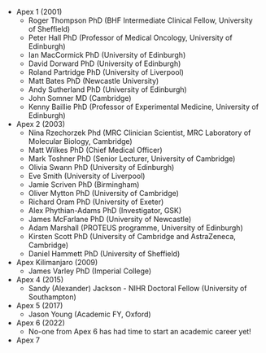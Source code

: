 - Apex 1 (2001)
	- Roger Thompson PhD (BHF Intermediate Clinical Fellow, University of Sheffield)
	- Peter Hall PhD (Professor of Medical Oncology, University of Edinburgh)
	- Ian MacCormick PhD (University of Edinburgh)
	- David Dorward PhD (University of Edinburgh)
	- Roland Partridge PhD (University of Liverpool)
	- Matt Bates PhD (Newcastle University)
	- Andy Sutherland PhD (University of Edinburgh)
	- John Somner MD (Cambridge)
	- Kenny Baillie PhD (Professor of Experimental Medicine, University of Edinburgh)
- Apex 2 (2003)
	- Nina Rzechorzek Phd (MRC Clinician Scientist, MRC Laboratory of Molecular Biology, Cambridge)
	- Matt Wilkes PhD (Chief Medical Officer)
	- Mark Toshner PhD (Senior Lecturer, University of Cambridge)
	- Olivia Swann PhD (University of Edinburgh)
	- Eve Smith (University of Liverpool)
	- Jamie Scriven PhD (Birmingham)
	- Oliver Mytton PhD (University of Cambridge)
	- Richard Oram PhD (University of Exeter)
	- Alex Phythian-Adams PhD (Investigator, GSK)
	- James McFarlane PhD (University of Newcastle)
	- Adam Marshall (PROTEUS programme, University of Edinburgh)
	- Kirsten Scott PhD (University of Cambridge and AstraZeneca, Cambridge)
	- Daniel Hammett PhD (University of Sheffield)
- Apex Kilimanjaro (2009)
	- James Varley PhD (Imperial College)
- Apex 4 (2015)
	- Sandy (Alexander) Jackson - NIHR Doctoral Fellow (University of Southampton)
- Apex 5 (2017)
	- Jason Young (Academic FY, Oxford)
- Apex 6 (2022) 
	- No-one from Apex 6 has had time to start an academic career yet!
 - Apex 7 
